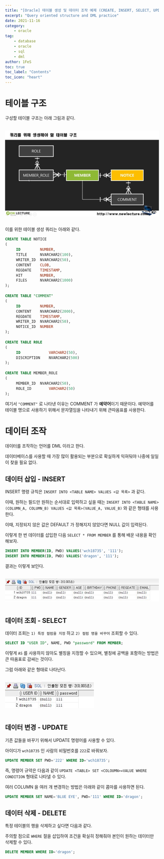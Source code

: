 ```yaml
---
title: "[Oracle] 테이블 생성 및 데이터 조작 예제 (CREATE, INSERT, SELECT, UPDATE, DELETE)"
excerpt: "Query oriented structure and DML practice"
date: 2021-11-16
category:
    - oracle
tag:
    - database
    - oracle
    - sql
    - dml
author: 1FeS
toc: true
toc_label: "Contents"
toc_icon: "heart"
---
```


# 테이블 구조

구성할 테이블 구조는 아래 그림과 같다.

<br/>
<img src="/_img/2021-11-16/table_structure.jpg" style="margin: atuo auto; display: block;">
<br/>

이를 위한 테이블 생성 쿼리는 아래와 같다.

```sql
CREATE TABLE NOTICE
(
     ID		    NUMBER,
     TITLE 		NVARCHAR2(100),
     WRITER_ID	NVARCHAR2(50),
     CONTENT	CLOB,
     REGDATE  	TIMESTAMP,
     HIT		NUMBER,
     FILES		NVARCHAR2(1000)
);

CREATE TABLE "COMMENT"
(
     ID		    NUMBER,
     CONTENT	NVARCHAR2(2000),
     REGDATE  	TIMESTAMP,
     WRITER_ID	NVARCHAR2(50),
     NOTICE_ID	NUMBER
);

CREATE TABLE ROLE
(
     ID		        VARCHAR2(50),
     DISCRIPTION 	NVARCHAR2(500)
);

CREATE TABLE MEMBER_ROLE
(
     MEMBER_ID	NVARCHAR2(50),
     ROLE_ID		VARCHAR2(50)
);
```

여기서 `"COMMENT"` 로 나타낸 이유는 COMMENT 가 **예약어**이기 때문이다. 예약어를 테이블 명으로 사용하기 위해서 문자열임을 나타내기 위해 큰따옴표를 사용한다.

# 데이터 조작

데이터를 조작하는 언어를 DML 이라고 한다.

데이터베이스를 사용할 때 가장 많이 활용되는 부분으로 확실하게 익혀둬야 나중에 일일이 찾을 필요 없다.

## 데이터 삽입 - INSERT

INSERT 명령 규칙은 `INSERT INTO <TABLE NAME> VALUES <값 목록>` 과 같다.

이때, 원하는 필드만 원하는 순서대로 입력하고 싶을 때는 `INSERT INTO <TABLE NAME>(COLUMN_A, COLUMN_B) VALUES <값 목록>(VALUE_A, VALUE_B)` 와 같은 형태를 사용한다.

이때, 지정되지 않은 값은 DEFAULT 가 정해지지 않았다면 NULL 값이 입력된다.

이렇게 한 번 데이터를 삽입한 다음 `SELECT * FROM MEMBER` 를 통해 배운 내용을 확인해보자.

```sql
INSERT INTO MEMBER(ID, PWD) VALUES('wch18735', '111');
INSERT INTO MEMBER(ID, PWD) VALUES('dragon', '111');
```

결과는 이렇게 보인다.

<br/>
<img src="/_img/2021-11-16/member_select_all.jpg" style="margin: atuo auto; display: block;">
<br/>

## 데이터 조회 - SELECT

데이터 조회는 `1) 특정 컬럼을 지정` 하고 `2) 컬럼 명을 바꾸어` 조회할 수 있다.

```sql
SELECT ID "USER ID", NAME, PWD "password" FROM MEMBER;
```

이렇게 `AS` 를 사용하지 않아도 별칭을 지정할 수 있으며, 별칭에 공백을 포함하는 방법은 큰 따옴표로 감싸는 것이다.

그럼 아래와 같은 형태로 나타난다.

<br/>
<img src="/_img/2021-11-16/member_select_col.jpg" style="margin: atuo auto; display: block;">
<br/>

## 데이터 변경 - UPDATE

기존 값들을 바꾸기 위해서 UPDATE 명령어를 사용할 수 있다.

아이디가 `wch18735` 인 사람의 비밀번호를 `222`로 바꿔보자.

```sql
UPDATE MEMBER SET PWD='222' WHERE ID='wch18735';
```

즉, 명령어 규약은 다음과 같이 `UPDATE <TABLE> SET <COLOUMN>=VALUE WHERE CONDITION` 형태로 나타낼 수 있다.

여러 COLUMN 을 여러 개 변경하는 방법은 아래와 같이 콤마를 사용하면 된다.

```sql
UPDATE MEMBER SET NAME='BLUE EYE', PWD='111' WHERE ID='dragon';
```

## 데이터 삭제 - DELETE

특정 테이블의 행을 삭제하고 싶다면 다음과 같다.

주의할 점으로 `WHERE` 절을 삽입하여 조건을 확실히 정해줘야 본인이 원하는 데이터만 삭제할 수 있다.

```sql
DELETE MEMBER WHERE ID='dragon';
```